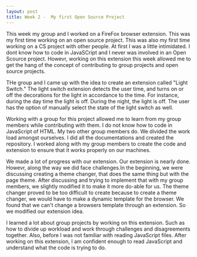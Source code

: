 ```yaml
---
layout: post
title: Week 2 -  My first Open Source Project
---
```


This week my group and I worked on a FireFox browser extension. This was my first time working on an open source project. This was also my first time working on a CS project with other people. At first I was a little intimidated. I dont know how to code in JavaSCript and I never was involved in an Open Scource project. Howevr, working on this extension this week allowed me to get the hang of the concept of contributing to group projects and open source projects.

THe group and I came up with the idea to create an extension called "Light Switch."  The light switch extension detects the user time, and turns on or off the decorations for the light in accordance to the time. For instance, during the day time the light is off. During the night, the light is off. The user has the option of manually select the state of the light switch as well. 

Working with a group for this project allowed me to learn from my group members while contributing with them. I do not know how to code in JavaScript of HTML. My two other group members do. We divided the work load amongst ourselves. I did all the documentations and created the repository. I worked along with my group members to create the code and extension to ensure that it works properly on our machines. 

We made a lot of progress with our extension. Our extension is nearly done. Howevr, along the way we did face challenges.In the beginning, we were discussing creating a theme changer, that does the same thing but with the page theme. After discussing and trying to implement that with my group members, we slightly modified it to make it more do-able for us. The theme changer proved to be too difficult to create because to create a theme changer, we would have to make a dynamic template for the browser. We found that we can't change a browsers template through an extension. So we modified our extension idea.

I learned a lot about group projects by working on this extension. Such as how to divide up workload and work through challenges and disagreements together. Also, before I was not familiar with reading JavaScript files. After working on this extension, I am confident enough to read JavaScript and understand what the code is trying to do. 
